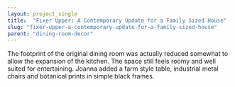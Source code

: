```yaml
---
layout: project_single
title:  "Fixer Upper: A Contemporary Update for a Family Sized House"
slug: "fixer-upper-a-contemporary-update-for-a-family-sized-house"
parent: "dining-room-decor"
---
```

The footprint of the original dining room was actually reduced somewhat to allow the expansion of the kitchen. The space still feels roomy and well suited for entertaining. Joanna added a farm style table, industrial metal chairs and botanical prints in simple black frames.